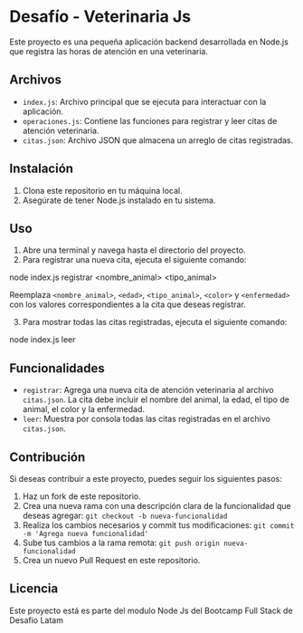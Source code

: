 # Desafío - Veterinaria Js

Este proyecto es una pequeña aplicación backend desarrollada en Node.js que registra las horas de atención en una veterinaria.

## Archivos

- `index.js`: Archivo principal que se ejecuta para interactuar con la aplicación.
- `operaciones.js`: Contiene las funciones para registrar y leer citas de atención veterinaria.
- `citas.json`: Archivo JSON que almacena un arreglo de citas registradas.

## Instalación

1. Clona este repositorio en tu máquina local.
2. Asegúrate de tener Node.js instalado en tu sistema.

## Uso

1. Abre una terminal y navega hasta el directorio del proyecto.
2. Para registrar una nueva cita, ejecuta el siguiente comando:

node index.js registrar <nombre_animal> <edad> <tipo_animal> <color> <enfermedad>

Reemplaza `<nombre_animal>`, `<edad>`, `<tipo_animal>`, `<color>` y `<enfermedad>` con los valores correspondientes a la cita que deseas registrar.

3. Para mostrar todas las citas registradas, ejecuta el siguiente comando:

node index.js leer

## Funcionalidades

- `registrar`: Agrega una nueva cita de atención veterinaria al archivo `citas.json`. La cita debe incluir el nombre del animal, la edad, el tipo de animal, el color y la enfermedad.
- `leer`: Muestra por consola todas las citas registradas en el archivo `citas.json`.

## Contribución

Si deseas contribuir a este proyecto, puedes seguir los siguientes pasos:

1. Haz un fork de este repositorio.
2. Crea una nueva rama con una descripción clara de la funcionalidad que deseas agregar: `git checkout -b nueva-funcionalidad`
3. Realiza los cambios necesarios y commit tus modificaciones: `git commit -m 'Agrega nueva funcionalidad'`
4. Sube tus cambios a la rama remota: `git push origin nueva-funcionalidad`
5. Crea un nuevo Pull Request en este repositorio.

## Licencia

Este proyecto está es parte del modulo Node Js del Bootcamp Full Stack de Desafio Latam
